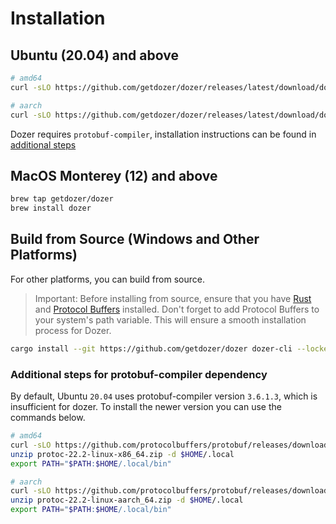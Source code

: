 # Installation

## Ubuntu (20.04) and above

```bash
# amd64
curl -sLO https://github.com/getdozer/dozer/releases/latest/download/dozer-linux-amd64.deb && sudo dpkg -i dozer-linux-amd64.deb

# aarch
curl -sLO https://github.com/getdozer/dozer/releases/latest/download/dozer-linux-aarch64.deb && sudo dpkg -i dozer-linux-aarch64.deb
```
Dozer requires `protobuf-compiler`, installation instructions can be found in [additional steps](/docs/installation/#additional-steps-for-protobuf-compiler-dependency)


## MacOS Monterey (12) and above

```bash
brew tap getdozer/dozer
brew install dozer
```

## Build from Source (Windows and Other Platforms)

For other platforms, you can build from source.

> Important: Before installing from source, ensure that you have [Rust](https://www.rust-lang.org/tools/install) and [Protocol Buffers](https://protobuf.dev/downloads/) installed. Don't forget to add Protocol Buffers to your system's path variable. This will ensure a smooth installation process for Dozer.

```bash
cargo install --git https://github.com/getdozer/dozer dozer-cli --locked
```

### Additional steps for protobuf-compiler dependency
By default, Ubuntu `20.04` uses protobuf-compiler version `3.6.1.3`, which is insufficient for dozer. To install the newer version you can use the commands below.

```bash
# amd64
curl -sLO https://github.com/protocolbuffers/protobuf/releases/download/v22.2/protoc-22.2-linux-x86_64.zip
unzip protoc-22.2-linux-x86_64.zip -d $HOME/.local
export PATH="$PATH:$HOME/.local/bin"

# aarch
curl -sLO https://github.com/protocolbuffers/protobuf/releases/download/v22.2/protoc-22.2-linux-aarch_64.zip
unzip protoc-22.2-linux-aarch_64.zip -d $HOME/.local
export PATH="$PATH:$HOME/.local/bin"
```
